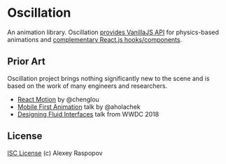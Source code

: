# Oscillation

An animation library. Oscillation [provides VanillaJS API](./packages/oscillation) for physics-based
animations and [complementary React.js hooks/components](./packages/react-oscillation).

## Prior Art

Oscillation project brings nothing significantly new to the scene and is based
on the work of many engineers and researchers.

- [React Motion](https://github.com/chenglou/react-motion) by @chenglou
- [Mobile First Animation](https://github.com/aholachek/mobile-first-animation) talk by @aholachek
- [Designing Fluid Interfaces](https://developer.apple.com/videos/play/wwdc2018/803/) talk from WWDC 2018

## License

[ISC License](./LICENSE) (c) Alexey Raspopov

